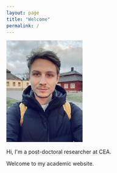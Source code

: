 ```yaml
---
layout: page
title: "Welcome"
permalink: /
---
```


<img src="assets/vs0.jpg" alt="My photo" width="200"/>

Hi, I'm a post-doctoral researcher at CEA.

Welcome to my academic website.

